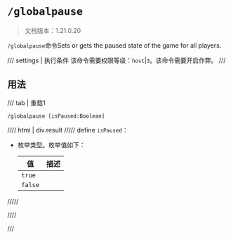 # `/globalpause`

> 文档版本：1.21.0.20

`/globalpause`命令Sets or gets the paused state of the game for all players.

/// settings | 执行条件
该命令需要权限等级：`host`|`3`。该命令需要开启作弊。
///

## 用法

/// tab | 重载1
```mcfunction
/globalpause [isPaused:Boolean]
```

//// html | div.result
///// define
`isPaused`：<!-- md:samp Boolean -->

- 枚举类型。枚举值如下：

  |值|描述|
  |---|---|
  |`true`||
  |`false`||



/////

////

///
